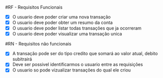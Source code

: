 #RF - Requisitos Funcionais

- [x] O usuario deve poder criar uma nova transação
- [x] O usuario deve poder obter um resumo da conta
- [x] O usuario deve poder listar todas transações que ja ocorreram
- [x] O usuario deve poder visualizar uma transação unica

#RN - Requisitos não funcionais

- [x] A transação pode ser do tipo credito que somará ao valor atual, debito subitrairá
- [x] Deve ser possivel identificarmos o usuario entre as requisições
- [x] O usuario so pode vizualizar transações do qual ele criou
